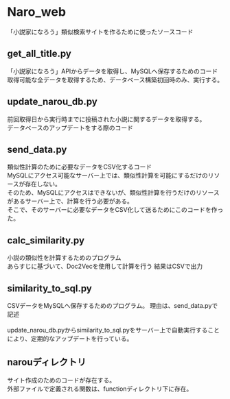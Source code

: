 # Naro_web
「小説家になろう」類似検索サイトを作るために使ったソースコード

## get_all_title.py
「小説家になろう」APIからデータを取得し、MySQLへ保存するためのコード<br>
取得可能な全データを取得するため、データベース構築初回時のみ、実行する。

## update_narou_db.py
前回取得日から実行時までに投稿された小説に関するデータを取得する。 <br>
データベースのアップデートをする際のコード

## send_data.py
類似性計算のために必要なデータをCSV化するコード<br>
MySQLにアクセス可能なサーバー上では、類似性計算を可能にするだけのリソースが存在しない。<br>
そのため、MySQLにアクセスはできないが、類似性計算を行うだけのリソースがあるサーバー上で、計算を行う必要がある。<br>
そこで、そのサーバーに必要なデータをCSV化して送るためにこのコードを作った。

## calc_similarity.py
小説の類似性を計算するためのプログラム<br>
あらすじに基づいて、Doc2Vecを使用して計算を行う
結果はCSVで出力

## similarity_to_sql.py
CSVデータをMySQLへ保存するためのプログラム。
理由は、send_data.pyで記述
<br>
<br>
update_narou_db.pyからsimilarity_to_sql.pyをサーバー上で自動実行することにより、定期的なアップデートを行っている。

## narouディレクトリ
サイト作成のためのコードが存在する。<br>
外部ファイルで定義される関数は、functionディレクトリ下に存在。
